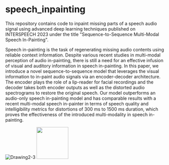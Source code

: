 # speech_inpainting

This repository contains code to inpaint missing parts of a speech audio signal using advanced deep learning techniques published on INTERSPEECH 2023 under the title "Sequence-to-Sequence Multi-Modal Speech In-Painting".

Speech in-painting is the task of regenerating missing audio contents using reliable context information. Despite various recent studies in multi-modal perception of audio in-painting, there is still a need for an effective infusion of visual and auditory information in speech in-painting. In this paper, we introduce a novel sequence-to-sequence model that leverages the visual information to in-paint audio signals via an encoder-decoder architecture. The encoder plays the role of a lip-reader for facial recordings and the decoder takes both encoder outputs as well as the distorted audio spectrograms to restore the original speech. Our model outperforms an audio-only speech in-painting model and has comparable results with a recent multi-modal speech in-painter in terms of speech quality and intelligibility metrics for distortions of 300 ms to 1500 ms duration, which proves the effectiveness of the introduced multi-modality in speech in-painting.

![Drawing2-3](https://github.com/MahsaElyaderani/speech_inpainting/assets/90406947/e64fa521-3afc-4635-b37e-e11edf49459e)
<img src="https://github.com/MahsaElyaderani/speech_inpainting/assets/90406947/e64fa521-3afc-4635-b37e-e11edf49459e/Drawing2-3.png" width="100">

